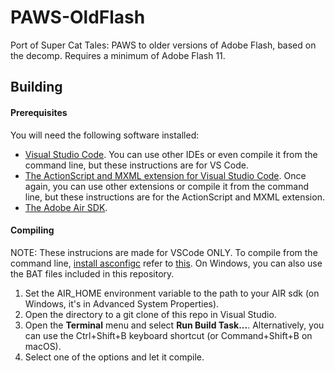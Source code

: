 # PAWS-OldFlash
 Port of Super Cat Tales: PAWS to older versions of Adobe Flash, based on the decomp. Requires a minimum of Adobe Flash 11.

## Building

#### Prerequisites

You will need the following software installed:

- [Visual Studio Code](https://code.visualstudio.com/). You can use other IDEs or even compile it from the command line, but these instructions are for VS Code.
- [The ActionScript and MXML extension for Visual Studio Code](https://marketplace.visualstudio.com/items?itemName=bowlerhatllc.vscode-as3mxml). Once again, you can use other extensions or compile it from the command line, but these instructions are for the ActionScript and MXML extension.
- [The Adobe Air SDK](https://airsdk.harman.com/).

#### Compiling
NOTE: These instrucions are made for VSCode ONLY. To compile from the command line, [install asconfigc](https://github.com/BowlerHatLLC/asconfigc?tab=readme-ov-file#installation) refer to [this](https://github.com/BowlerHatLLC/asconfigc?tab=readme-ov-file#command-line-usage). On Windows, you can also use the BAT files included in this repository.

1. Set the AIR_HOME environment variable to the path to your AIR sdk (on Windows, it's in Advanced System Properties).
1. Open the directory to a git clone of this repo in Visual Studio.
1. Open the **Terminal** menu and select **Run Build Task...**. Alternatively, you can use the Ctrl+Shift+B keyboard shortcut (or Command+Shift+B on macOS).
1. Select one of the options and let it compile.

